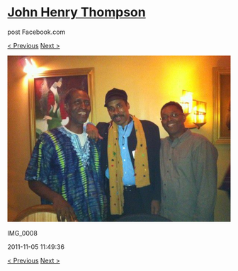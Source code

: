 # [John Henry Thompson](../README.md)
post Facebook.com

[< Previous](2011-11-20-1.md) [Next >](2011-11-05-3.md)

[![](../media/2011-11-05/Nari-we-the-people-IMG_0008.jpg)](../README.md)

IMG_0008

2011-11-05 11:49:36

[< Previous](2011-11-20-1.md) [Next >](2011-11-05-3.md)